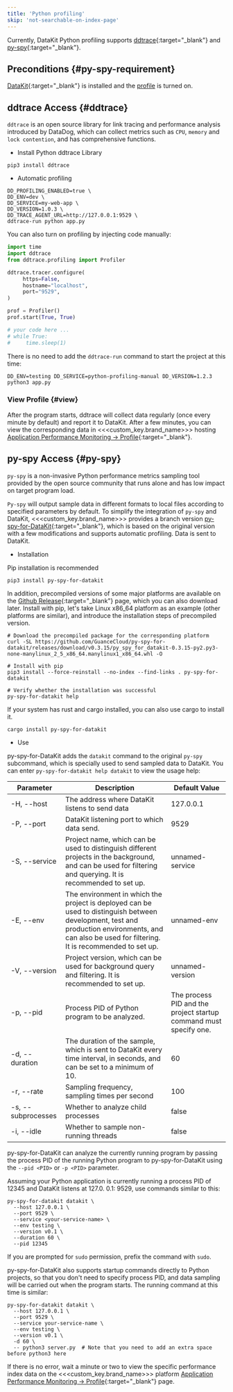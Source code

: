 ```yaml
---
title: 'Python profiling'
skip: 'not-searchable-on-index-page'
---
```


Currently, DataKit Python profiling supports [ddtrace](https://github.com/DataDog/dd-trace-py){:target="_blank"} and  [py-spy](https://github.com/benfred/py-spy){:target="_blank"}.

## Preconditions {#py-spy-requirement}

[DataKit](https://www.<<<custom_key.brand_main_domain>>>){:target="_blank"} is installed and the [profile](profile.md#config) is turned on.

## ddtrace Access {#ddtrace}

`ddtrace` is an open source library for link tracing and performance analysis introduced by DataDog, which can collect metrics such as `CPU`, `memory` and `lock contention`, and has comprehensive functions.

- Install Python ddtrace Library

```shell
pip3 install ddtrace
```

- Automatic profiling

```shell
DD_PROFILING_ENABLED=true \
DD_ENV=dev \
DD_SERVICE=my-web-app \
DD_VERSION=1.0.3 \
DD_TRACE_AGENT_URL=http://127.0.0.1:9529 \
ddtrace-run python app.py
```

You can also turn on profiling by injecting code manually:

```python
import time
import ddtrace
from ddtrace.profiling import Profiler

ddtrace.tracer.configure(
     https=False,
     hostname="localhost",
     port="9529",
)

prof = Profiler()
prof.start(True, True)

# your code here ...
# while True:
#     time.sleep(1)
```

There is no need to add the `ddtrace-run` command to start the project at this time:

```shell
DD_ENV=testing DD_SERVICE=python-profiling-manual DD_VERSION=1.2.3 python3 app.py
```

### View Profile {#view}

After the program starts, ddtrace will collect data regularly (once every minute by default) and report it to DataKit. After a few minutes, you can view the corresponding data in <<<custom_key.brand_name>>> hosting [Application Performance Monitoring -> Profile](https://console.<<<custom_key.brand_main_domain>>>/tracing/profile){:target="_blank"}.

## py-spy Access {#py-spy}

`py-spy` is a non-invasive Python performance metrics sampling tool provided by the open source community that runs alone and has low impact on target program load.

`Py-spy` will output sample data in different formats to local files according to specified parameters by default. To simplify the integration of `py-spy` and DataKit, <<<custom_key.brand_name>>> provides a branch version [py-spy-for-DataKit](https://github.com/GuanceCloud/py-spy-for-datakit){:target="_blank"}, which is based on the original version with a few modifications and supports automatic profiling.
Data is sent to DataKit.

- Installation

Pip installation is recommended

```shell
pip3 install py-spy-for-datakit
```

In addition, precompiled versions of some major platforms are available on the [Github Release](https://github.com/GuanceCloud/py-spy-for-datakit/releases){:target="_blank"} page, which you can also download later.
Install with pip, let's take Linux x86_64 platform as an example (other platforms are similar), and introduce the installation steps of precompiled version.

```shell
# Download the precompiled package for the corresponding platform
curl -SL https://github.com/GuanceCloud/py-spy-for-datakit/releases/download/v0.3.15/py_spy_for_datakit-0.3.15-py2.py3-none-manylinux_2_5_x86_64.manylinux1_x86_64.whl -O

# Install with pip
pip3 install --force-reinstall --no-index --find-links . py-spy-for-datakit

# Verify whether the installation was successful
py-spy-for-datakit help
```

If your system has rust and cargo installed, you can also use cargo to install it.

```shell
cargo install py-spy-for-datakit
```

- Use

py-spy-for-DataKit adds the `datakit` command to the original `py-spy` subcommand, which is specially used to send sampled data to DataKit. You can enter `py-spy-for-datakit help datakit` to view the usage help:

| Parameter                 | Description                                                                           | Default Value                            |
| -------------------- | ----------------------------------------------                                 | --------------------              |
| -H, --host           | The address where DataKit listens to send data                                                  | 127.0.0.1                         |
| -P, --port           | DataKit listening port to which data send.                                                  | 9529                              |
| -S, --service        | Project name, which can be used to distinguish different projects in the background, and can be used for filtering and querying. It is recommended to set up.            | unnamed-service                   |
| -E, --env            | The environment in which the project is deployed can be used to distinguish between development, test and production environments, and can also be used for filtering. It is recommended to set up.   | unnamed-env                       |
| -V, --version        | Project version, which can be used for background query and filtering. It is recommended to set up.                                     | unnamed-version                   |
| -p, --pid            | Process PID of Python program to be analyzed.                                                  | The process PID and the project startup command must specify one. |
| -d, --duration       | The duration of the sample, which is sent to DataKit every time interval, in seconds, and can be set to a minimum of 10. | 60                                |
| -r, --rate           | Sampling frequency, sampling times per second                                                         | 100                               |
| -s, --subprocesses   | Whether to analyze child processes                                                                 | false                             |
| -i, --idle           | Whether to sample non-running threads                                                       | false                             |

py-spy-for-DataKit can analyze the currently running program by passing the process PID of the running Python program to py-spy-for-DataKit using the `--pid <PID>` or `-p <PID>` parameter.

Assuming your Python application is currently running a process PID of 12345 and DataKit listens at 127.0. 0.1: 9529, use commands similar to this:

```shell
py-spy-for-datakit datakit \
  --host 127.0.0.1 \
  --port 9529 \
  --service <your-service-name> \
  --env testing \
  --version v0.1 \
  --duration 60 \
  --pid 12345
```

If you are prompted for `sudo` permission, prefix the command with `sudo`.

py-spy-for-DataKit also supports startup commands directly to Python projects, so that you don't need to specify process PID, and data sampling will be carried out when the program starts. The running command at this time is similar:

```shell
py-spy-for-datakit datakit \
  --host 127.0.0.1 \
  --port 9529 \
  --service your-service-name \
  --env testing \
  --version v0.1 \
  -d 60 \
  -- python3 server.py  # Note that you need to add an extra space before python3 here
```

If there is no error, wait a minute or two to view the specific performance index data on the <<<custom_key.brand_name>>> platform [Application Performance Monitoring -> Profile](https://console.<<<custom_key.brand_main_domain>>>/tracing/profile){:target="_blank"} page.
